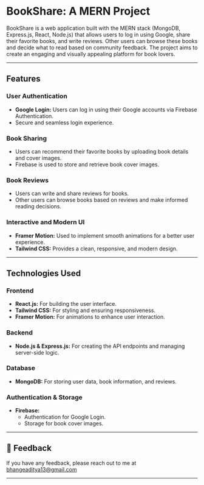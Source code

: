 # BookShare: A MERN Project

BookShare is a web application built with the MERN stack (MongoDB, Express.js, React, Node.js) that allows users to log in using Google, share their favorite books, and write reviews. Other users can browse these books and decide what to read based on community feedback. The project aims to create an engaging and visually appealing platform for book lovers.

---

## Features

### User Authentication

- **Google Login:** Users can log in using their Google accounts via Firebase Authentication.
- Secure and seamless login experience.

### Book Sharing

- Users can recommend their favorite books by uploading book details and cover images.
- Firebase is used to store and retrieve book cover images.

### Book Reviews

- Users can write and share reviews for books.
- Other users can browse books based on reviews and make informed reading decisions.

### Interactive and Modern UI

- **Framer Motion:** Used to implement smooth animations for a better user experience.
- **Tailwind CSS:** Provides a clean, responsive, and modern design.

---

## Technologies Used

### Frontend

- **React.js:** For building the user interface.
- **Tailwind CSS:** For styling and ensuring responsiveness.
- **Framer Motion:** For animations to enhance user interaction.

### Backend

- **Node.js & Express.js:** For creating the API endpoints and managing server-side logic.

### Database

- **MongoDB:** For storing user data, book information, and reviews.

### Authentication & Storage

- **Firebase:**
  - Authentication for Google Login.
  - Storage for book cover images.

---

## 📣 Feedback

If you have any feedback, please reach out to me at bhangeaditya13@gmail.com

---
